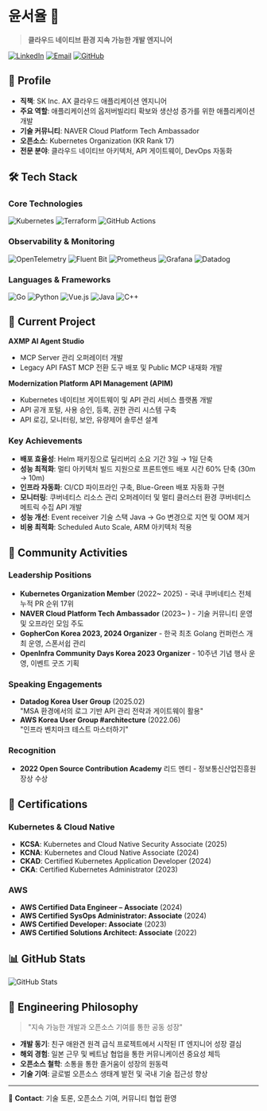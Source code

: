 # 윤서율 👋

> **클라우드 네이티브 환경 지속 가능한 개발 엔지니어**

[![LinkedIn](https://img.shields.io/badge/LinkedIn-0077B5?style=flat-square&logo=linkedin&logoColor=white)](https://www.linkedin.com/in/yoon-seoyul)
[![Email](https://img.shields.io/badge/Email-EA4335?style=flat-square&logo=gmail&logoColor=white)](mailto:devops.reso@gmail.com)
[![GitHub](https://img.shields.io/badge/GitHub-181717?style=flat-square&logo=github&logoColor=white)](https://github.com/Seo-yul)

## 🚀 Profile

- **직책**: SK Inc. AX 클라우드 애플리케이션 엔지니어
- **주요 역할**: 애플리케이션의 옵저버빌리티 확보와 생산성 증가를 위한 애플리케이션 개발
- **기술 커뮤니티**: NAVER Cloud Platform Tech Ambassador
- **오픈소스**: Kubernetes Organization (KR Rank 17)
- **전문 분야**: 클라우드 네이티브 아키텍처, API 게이트웨이, DevOps 자동화

## 🛠 Tech Stack

### Core Technologies
![Kubernetes](https://img.shields.io/badge/Kubernetes-326CE5?style=flat-square&logo=kubernetes&logoColor=white)
![Terraform](https://img.shields.io/badge/Terraform-623CE4?style=flat-square&logo=terraform&logoColor=white)
![GitHub Actions](https://img.shields.io/badge/GitHub_Actions-2088FF?style=flat-square&logo=github-actions&logoColor=white)

### Observability & Monitoring
![OpenTelemetry](https://img.shields.io/badge/OpenTelemetry-000000?style=flat-square&logo=opentelemetry&logoColor=white)
![Fluent Bit](https://img.shields.io/badge/Fluent_Bit-49BDA5?style=flat-square&logo=fluentd&logoColor=white)
![Prometheus](https://img.shields.io/badge/Prometheus-E6522C?style=flat-square&logo=prometheus&logoColor=white)
![Grafana](https://img.shields.io/badge/Grafana-F46800?style=flat-square&logo=grafana&logoColor=white)
![Datadog](https://img.shields.io/badge/Datadog-632CA6?style=flat-square&logo=datadog&logoColor=white)

### Languages & Frameworks
![Go](https://img.shields.io/badge/Go-00ADD8?style=flat-square&logo=go&logoColor=white)
![Python](https://img.shields.io/badge/Python-3776AB?style=flat-square&logo=python&logoColor=white)
![Vue.js](https://img.shields.io/badge/Vue.js-4FC08D?style=flat-square&logo=vue.js&logoColor=white)
![Java](https://img.shields.io/badge/Java-ED8B00?style=flat-square&logo=java&logoColor=white)
![C++](https://img.shields.io/badge/C++-00599C?style=flat-square&logo=c%2B%2B&logoColor=white)

## 💼 Current Project

**AXMP AI Agent Studio**
- MCP Server 관리 오퍼레이터 개발
- Legacy API FAST MCP 전환 도구 배포 및 Public MCP 내재화 개발
  
**Modernization Platform API Management (APIM)**
- Kubernetes 네이티브 게이트웨이 및 API 관리 서비스 플랫폼 개발
- API 공개 포털, 사용 승인, 등록, 권한 관리 시스템 구축
- API 로깅, 모니터링, 보안, 유량제어 솔루션 설계

### Key Achievements
- **배포 효율성**: Helm 패키징으로 딜리버리 소요 기간 3일 → 1일 단축
- **성능 최적화**: 멀티 아키텍처 빌드 지원으로 프론트엔드 배포 시간 60% 단축 (30m → 10m)
- **인프라 자동화**: CI/CD 파이프라인 구축, Blue-Green 배포 자동화 구현
- **모니터링**: 쿠버네티스 리소스 관리 오퍼레이터 및 멀티 클러스터 환경 쿠버네티스 메트릭 수집 API 개발
- **성능 개선**: Event receiver 기술 스택 Java → Go 변경으로 지연 및 OOM 제거
- **비용 최적화**: Scheduled Auto Scale, ARM 아키텍처 적용

## 🌟 Community Activities

### Leadership Positions
- **Kubernetes Organization Member** (2022~ 2025) - 국내 쿠버네티스 전체 누적 PR 순위 17위
- **NAVER Cloud Platform Tech Ambassador** (2023~ ) - 기술 커뮤니티 운영 및 오프라인 모임 주도
- **GopherCon Korea 2023, 2024 Organizer** - 한국 최초 Golang 컨퍼런스 개최 운영, 스폰서쉽 관리
- **OpenInfra Community Days Korea 2023 Organizer** - 10주년 기념 행사 운영, 이벤트 굿즈 기획

### Speaking Engagements
- **Datadog Korea User Group** (2025.02)  
  "MSA 환경에서의 로그 기반 API 관리 전략과 게이트웨이 활용"
- **AWS Korea User Group #architecture** (2022.06)  
  "인프라 벤치마크 테스트 마스터하기"

### Recognition
- **2022 Open Source Contribution Academy** 리드 멘티 - 정보통신산업진흥원장상 수상

## 📜 Certifications

### Kubernetes & Cloud Native
- **KCSA**: Kubernetes and Cloud Native Security Associate (2025)
- **KCNA**: Kubernetes and Cloud Native Associate (2024)
- **CKAD**: Certified Kubernetes Application Developer (2024)
- **CKA**: Certified Kubernetes Administrator (2023)

### AWS
- **AWS Certified Data Engineer – Associate** (2024)
- **AWS Certified SysOps Administrator: Associate** (2024)
- **AWS Certified Developer: Associate** (2023)
- **AWS Certified Solutions Architect: Associate** (2022)

## 📊 GitHub Stats

![GitHub Stats](https://github-readme-stats-sigma-five.vercel.app/api?username=seo-yul&count_private=true&theme=radical")

## 🎯 Engineering Philosophy

> "지속 가능한 개발과 오픈소스 기여를 통한 공동 성장"

- **개발 동기**: 친구 애완견 원격 급식 프로젝트에서 시작된 IT 엔지니어 성장 결심
- **해외 경험**: 일본 근무 및 베트남 협업을 통한 커뮤니케이션 중요성 체득
- **오픈소스 철학**: 소통을 통한 즐거움이 성장의 원동력
- **기술 기여**: 글로벌 오픈소스 생태계 발전 및 국내 기술 접근성 향상

---

💬 **Contact**: 기술 토론, 오픈소스 기여, 커뮤니티 협업 환영
